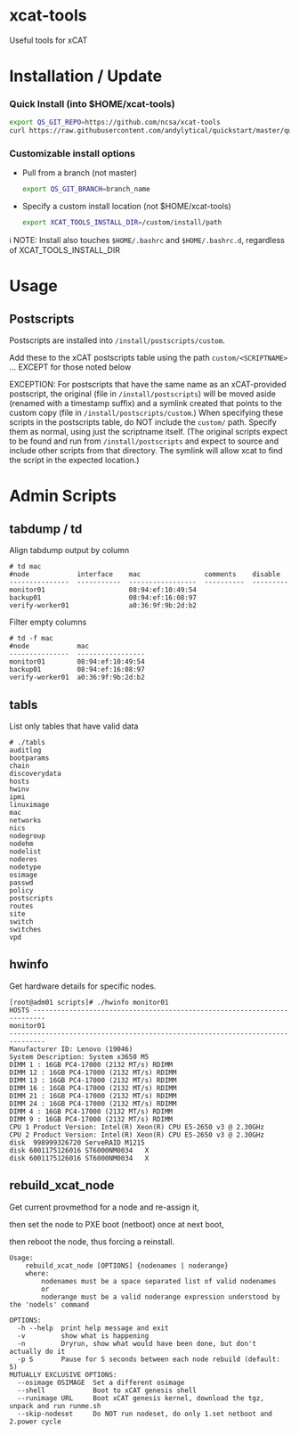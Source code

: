 # xcat-tools
Useful tools for xCAT

# Installation / Update

### Quick Install (into $HOME/xcat-tools)
```bash
export QS_GIT_REPO=https://github.com/ncsa/xcat-tools
curl https://raw.githubusercontent.com/andylytical/quickstart/master/quickstart.sh | bash
```

### Customizable install options
- Pull from a branch (not master)
  ```bash
  export QS_GIT_BRANCH=branch_name
  ```
- Specify a custom install location (not $HOME/xcat-tools)
  ```bash
  export XCAT_TOOLS_INSTALL_DIR=/custom/install/path
  ```

:information_source: NOTE: Install also touches `$HOME/.bashrc` and `$HOME/.bashrc.d`, regardless of XCAT_TOOLS_INSTALL_DIR


# Usage
## Postscripts
Postscripts are installed into `/install/postscripts/custom`.

Add these to the xCAT postscripts table using the path `custom/<SCRIPTNAME>` ... 
EXCEPT for those noted below

EXCEPTION:
For postscripts that have the same name as an xCAT-provided postscript, the original (file in 
`/install/postscripts`) will be moved aside (renamed with a timestamp suffix) and
a symlink created that points to the custom copy (file in `/install/postscripts/custom`.)
When specifying these scripts in the postscripts table, do NOT include the `custom/` path.
Specify them as normal, using just the scriptname itself. (The original scripts expect
to be found and run from `/install/postscripts` and expect to source and include other
scripts from that directory. The symlink will allow xcat to find the script in the expected
location.)

# Admin Scripts
## tabdump / td
Align tabdump output by column
```
# td mac
#node            interface    mac                comments    disable
---------------  -----------  -----------------  ----------  ---------
monitor01                     08:94:ef:10:49:54
backup01                      08:94:ef:16:08:97
verify-worker01               a0:36:9f:9b:2d:b2
```
Filter empty columns
```
# td -f mac
#node            mac
---------------  -----------------
monitor01        08:94:ef:10:49:54
backup01         08:94:ef:16:08:97
verify-worker01  a0:36:9f:9b:2d:b2
```

## tabls
List only tables that have valid data
```
# ./tabls
auditlog
bootparams
chain
discoverydata
hosts
hwinv
ipmi
linuximage
mac
networks
nics
nodegroup
nodehm
nodelist
noderes
nodetype
osimage
passwd
policy
postscripts
routes
site
switch
switches
vpd
```

## hwinfo
Get hardware details for specific nodes.
```
[root@adm01 scripts]# ./hwinfo monitor01
HOSTS -------------------------------------------------------------------------
monitor01
-------------------------------------------------------------------------------
Manufacturer ID: Lenovo (19046)
System Description: System x3650 M5
DIMM 1 : 16GB PC4-17000 (2132 MT/s) RDIMM
DIMM 12 : 16GB PC4-17000 (2132 MT/s) RDIMM
DIMM 13 : 16GB PC4-17000 (2132 MT/s) RDIMM
DIMM 16 : 16GB PC4-17000 (2132 MT/s) RDIMM
DIMM 21 : 16GB PC4-17000 (2132 MT/s) RDIMM
DIMM 24 : 16GB PC4-17000 (2132 MT/s) RDIMM
DIMM 4 : 16GB PC4-17000 (2132 MT/s) RDIMM
DIMM 9 : 16GB PC4-17000 (2132 MT/s) RDIMM
CPU 1 Product Version: Intel(R) Xeon(R) CPU E5-2650 v3 @ 2.30GHz
CPU 2 Product Version: Intel(R) Xeon(R) CPU E5-2650 v3 @ 2.30GHz
disk  998999326720 ServeRAID M1215
disk 6001175126016 ST6000NM0034   X
disk 6001175126016 ST6000NM0034   X

```


## rebuild_xcat_node
Get current provmethod for a node and re-assign it,

then set the node to PXE boot (netboot) once at next boot,

then reboot the node, thus forcing a reinstall.
```
Usage:
    rebuild_xcat_node [OPTIONS] {nodenames | noderange}
    where:
        nodenames must be a space separated list of valid nodenames
        or
        noderange must be a valid noderange expression understood by the 'nodels' command

OPTIONS:
  -h --help  print help message and exit
  -v         show what is happening
  -n         Dryrun, show what would have been done, but don't actually do it
  -p S       Pause for S seconds between each node rebuild (default: 5)
MUTUALLY EXCLUSIVE OPTIONS:
  --osimage OSIMAGE  Set a different osimage
  --shell            Boot to xCAT genesis shell
  --runimage URL     Boot xCAT genesis kernel, download the tgz, unpack and run runme.sh
  --skip-nodeset     Do NOT run nodeset, do only 1.set netboot and 2.power cycle

```
